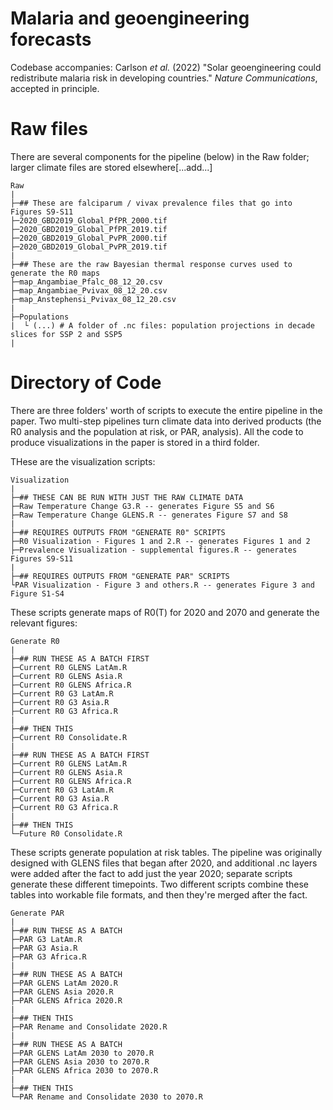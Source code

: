 # Malaria and geoengineering forecasts
Codebase accompanies: Carlson _et al._ (2022) "Solar geoengineering could redistribute malaria risk in developing countries." _Nature Communications_, accepted in principle.

# Raw files

There are several components for the pipeline (below) in the Raw folder; larger climate files are stored elsewhere[...add...] 

```
Raw
|
├─## These are falciparum / vivax prevalence files that go into Figures S9-S11
├─2020_GBD2019_Global_PfPR_2000.tif
├─2020_GBD2019_Global_PfPR_2019.tif
├─2020_GBD2019_Global_PvPR_2000.tif
├─2020_GBD2019_Global_PvPR_2019.tif
|
├─## These are the raw Bayesian thermal response curves used to generate the R0 maps 
├─map_Angambiae_Pfalc_08_12_20.csv
├─map_Angambiae_Pvivax_08_12_20.csv
├─map_Anstephensi_Pvivax_08_12_20.csv
|
├─Populations
|  └ (...) # A folder of .nc files: population projections in decade slices for SSP 2 and SSP5
|

```

# Directory of Code

There are three folders' worth of scripts to execute the entire pipeline in the paper. Two multi-step pipelines turn climate data into derived products (the R0 analysis and the population at risk, or PAR, analysis). All the code to produce visualizations in the paper is stored in a third folder.

THese are the visualization scripts:

```
Visualization
|
├─## THESE CAN BE RUN WITH JUST THE RAW CLIMATE DATA
├─Raw Temperature Change G3.R -- generates Figure S5 and S6
├─Raw Temperature Change GLENS.R -- generates Figure S7 and S8
|
├─## REQUIRES OUTPUTS FROM "GENERATE R0" SCRIPTS
├─R0 Visualization - Figures 1 and 2.R -- generates Figures 1 and 2
├─Prevalence Visualization - supplemental figures.R -- generates Figures S9-S11
|
├─## REQUIRES OUTPUTS FROM "GENERATE PAR" SCRIPTS
└PAR Visualization - Figure 3 and others.R -- generates Figure 3 and Figure S1-S4
```

These scripts generate maps of R0(T) for 2020 and 2070 and generate the relevant figures:

```
Generate R0
|
├─## RUN THESE AS A BATCH FIRST
├─Current R0 GLENS LatAm.R
├─Current R0 GLENS Asia.R
├─Current R0 GLENS Africa.R
├─Current R0 G3 LatAm.R
├─Current R0 G3 Asia.R
├─Current R0 G3 Africa.R
|
├─## THEN THIS
├─Current R0 Consolidate.R
|
├─## RUN THESE AS A BATCH FIRST
├─Current R0 GLENS LatAm.R
├─Current R0 GLENS Asia.R
├─Current R0 GLENS Africa.R
├─Current R0 G3 LatAm.R
├─Current R0 G3 Asia.R
├─Current R0 G3 Africa.R
|
├─## THEN THIS
└─Future R0 Consolidate.R
```

These scripts generate population at risk tables. The pipeline was originally designed with GLENS files that began after 2020, and additional .nc layers were added after the fact to add just the year 2020; separate scripts generate these different timepoints. Two different scripts combine these tables into workable file formats, and then they're merged after the fact.

```
Generate PAR
|
├─## RUN THESE AS A BATCH 
├─PAR G3 LatAm.R 
├─PAR G3 Asia.R 
├─PAR G3 Africa.R 
|
├─## RUN THESE AS A BATCH 
├─PAR GLENS LatAm 2020.R 
├─PAR GLENS Asia 2020.R 
├─PAR GLENS Africa 2020.R 
|
├─## THEN THIS
├─PAR Rename and Consolidate 2020.R
|
├─## RUN THESE AS A BATCH
├─PAR GLENS LatAm 2030 to 2070.R 
├─PAR GLENS Asia 2030 to 2070.R 
├─PAR GLENS Africa 2030 to 2070.R 
|
├─## THEN THIS
└─PAR Rename and Consolidate 2030 to 2070.R
```
